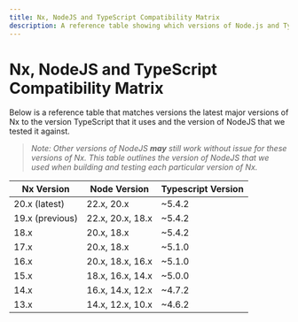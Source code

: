 ```yaml
---
title: Nx, NodeJS and TypeScript Compatibility Matrix
description: A reference table showing which versions of Node.js and TypeScript are compatible with different major versions of Nx.
---
```


# Nx, NodeJS and TypeScript Compatibility Matrix

Below is a reference table that matches versions the latest major versions of Nx to the version TypeScript that it uses
and the version of NodeJS that we tested it against.

> _Note: Other versions of NodeJS **may** still work without issue for these versions of Nx. This table outlines the
> version of NodeJS that we used when building and testing each particular version of Nx._

| Nx Version      | Node Version     | Typescript Version |
| --------------- | ---------------- | ------------------ |
| 20.x (latest)   | 22.x, 20.x       | ~5.4.2             |
| 19.x (previous) | 22.x, 20.x, 18.x | ~5.4.2             |
| 18.x            | 20.x, 18.x       | ~5.4.2             |
| 17.x            | 20.x, 18.x       | ~5.1.0             |
| 16.x            | 20.x, 18.x, 16.x | ~5.1.0             |
| 15.x            | 18.x, 16.x, 14.x | ~5.0.0             |
| 14.x            | 16.x, 14.x, 12.x | ~4.7.2             |
| 13.x            | 14.x, 12.x, 10.x | ~4.6.2             |
